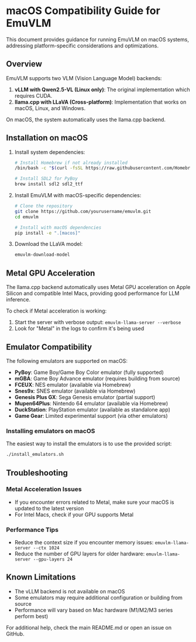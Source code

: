 # macOS Compatibility Guide for EmuVLM

This document provides guidance for running EmuVLM on macOS systems, addressing platform-specific considerations and optimizations.

## Overview

EmuVLM supports two VLM (Vision Language Model) backends:

1. **vLLM with Qwen2.5-VL (Linux only)**: The original implementation which requires CUDA.
2. **llama.cpp with LLaVA (Cross-platform)**: Implementation that works on macOS, Linux, and Windows.

On macOS, the system automatically uses the llama.cpp backend.

## Installation on macOS

1. Install system dependencies:
   ```bash
   # Install Homebrew if not already installed
   /bin/bash -c "$(curl -fsSL https://raw.githubusercontent.com/Homebrew/install/HEAD/install.sh)"
   
   # Install SDL2 for PyBoy
   brew install sdl2 sdl2_ttf
   ```

2. Install EmuVLM with macOS-specific dependencies:
   ```bash
   # Clone the repository
   git clone https://github.com/yourusername/emuvlm.git
   cd emuvlm
   
   # Install with macOS dependencies
   pip install -e ".[macos]"
   ```

3. Download the LLaVA model:
   ```bash
   emuvlm-download-model
   ```

## Metal GPU Acceleration

The llama.cpp backend automatically uses Metal GPU acceleration on Apple Silicon and compatible Intel Macs, providing good performance for LLM inference.

To check if Metal acceleration is working:
1. Start the server with verbose output: `emuvlm-llama-server --verbose`
2. Look for "Metal" in the logs to confirm it's being used

## Emulator Compatibility

The following emulators are supported on macOS:

- **PyBoy**: Game Boy/Game Boy Color emulator (fully supported)
- **mGBA**: Game Boy Advance emulator (requires building from source)
- **FCEUX**: NES emulator (available via Homebrew)
- **Snes9x**: SNES emulator (available via Homebrew)
- **Genesis Plus GX**: Sega Genesis emulator (partial support)
- **Mupen64Plus**: Nintendo 64 emulator (available via Homebrew)
- **DuckStation**: PlayStation emulator (available as standalone app)
- **Game Gear**: Limited experimental support (via other emulators)

### Installing emulators on macOS

The easiest way to install the emulators is to use the provided script:
```bash
./install_emulators.sh
```

## Troubleshooting

### Metal Acceleration Issues
- If you encounter errors related to Metal, make sure your macOS is updated to the latest version
- For Intel Macs, check if your GPU supports Metal

### Performance Tips
- Reduce the context size if you encounter memory issues: `emuvlm-llama-server --ctx 1024`
- Reduce the number of GPU layers for older hardware: `emuvlm-llama-server --gpu-layers 24`

## Known Limitations

- The vLLM backend is not available on macOS
- Some emulators may require additional configuration or building from source
- Performance will vary based on Mac hardware (M1/M2/M3 series perform best)

For additional help, check the main README.md or open an issue on GitHub.